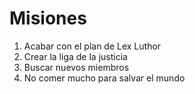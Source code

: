 # Misiones

1. Acabar con el plan de Lex Luthor
2. Crear la liga de la justicia
3. Buscar nuevos miembros
4. No comer mucho para salvar el mundo